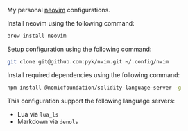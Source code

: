 My personal [neovim](https://neovim.io/) configurations.

Install neovim using the following command:

```sh
brew install neovim
```

Setup configuration using the following command:

```sh
git clone git@github.com:pyk/nvim.git ~/.config/nvim
```

Install required dependencies using the following command:

```sh
npm install @nomicfoundation/solidity-language-server -g
```

This configuration support the following language servers:

- Lua via `lua_ls`
- Markdown via `denols`
